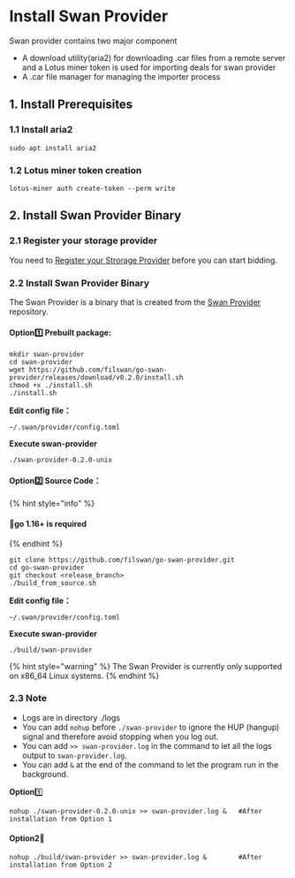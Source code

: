 # Install Swan Provider

Swan provider contains two major component

* A download utility(aria2)  for downloading .car files from a remote server and a Lotus miner token is used for importing deals for swan provider
* A .car file manager for managing the importer process

## 1. Install **Prerequisites**&#x20;

### **1.1 Install aria2**

```
sudo apt install aria2
```

### 1.2 Lotus miner token creation

```
lotus-miner auth create-token --perm write
```

## 2. Install Swan Provider Binary

### 2.1 Register your storage provider

You need to [Register your Strorage Provider](../../filswan-platform/core-modules/my-profile/swan-storage-provider/registering-your-storage-provider.md) before you can start bidding.

### 2.2 Install Swan Provider Binary

The Swan Provider is a binary that is created from the [Swan Provider](https://github.com/filswan/go-swan-provider/tree/release-0.2.0) repository.

#### Option1️⃣ **Prebuilt package**:

```
mkdir swan-provider
cd swan-provider
wget https://github.com/filswan/go-swan-provider/releases/download/v0.2.0/install.sh
chmod +x ./install.sh
./install.sh
```

**Edit config file：**

```
~/.swan/provider/config.toml 
```

**Execute swan-provider**

```
./swan-provider-0.2.0-unix 
```

#### Option2️⃣ Source Code：&#x20;

{% hint style="info" %}
#### 🔔**go 1.16+** is required
{% endhint %}

```
git clone https://github.com/filswan/go-swan-provider.git
cd go-swan-provider
git checkout <release_branch>
./build_from_source.sh
```

**Edit config file：**

```
~/.swan/provider/config.toml 
```

**Execute swan-provider**

```
./build/swan-provider  
```

{% hint style="warning" %}
The Swan Provider is currently only supported on x86\_64 Linux systems.
{% endhint %}

### 2.3 Note

* Logs are in directory ./logs
* You can add `nohup` before `./swan-provider` to ignore the HUP (hangup) signal and therefore avoid stopping when you log out.
* You can add `>> swan-provider.log` in the command to let all the logs output to `swan-provider.log`.
* You can add `&` at the end of the command to let the program run in the background.

**Option**1️⃣&#x20;

```
nohup ./swan-provider-0.2.0-unix >> swan-provider.log &   #After installation from Option 1
```

#### Option2⃣️

```
nohup ./build/swan-provider >> swan-provider.log &        #After installation from Option 2
```
